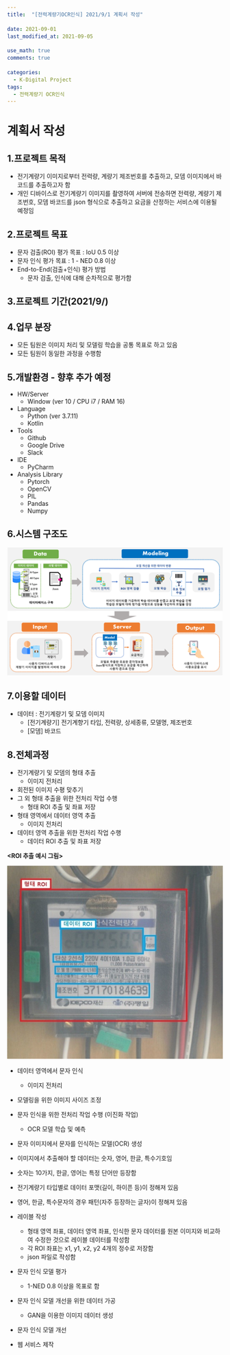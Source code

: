 ```yaml
---
title:  "[전력계량기OCR인식] 2021/9/1 계획서 작성"

date: 2021-09-01
last_modified_at: 2021-09-05

use_math: true
comments: true

categories:
  - K-Digital Project
tags:
  - 전력계량기 OCR인식
---
```




# 계획서 작성

## 1.프로젝트 목적
- 전기계량기 이미지로부터 전력량, 계량기 제조번호를 추출하고, 모뎀 이미지에서 바코드를 추출하고자 함
- 개인 디바이스로 전기계량기 이미지를 촬영하여 서버에 전송하면 전력량, 계량기 제조번호, 모뎀 바코드를 json 형식으로 추출하고 요금을 산정하는 서비스에 이용될 예정임



## 2.프로젝트 목표

- 문자 검출(ROI) 평가 목표 : IoU 0.5 이상
- 문자 인식 평가 목표 : 1 - NED 0.8 이상
- End-to-End(검출+인식) 평가 방법
	- 문자 검출, 인식에 대해 순차적으로 평가함



## 3.프로젝트 기간(2021/9/)



## 4.업무 분장

- 모든 팀원은 이미지 처리 및 모델링 학습을 공통 목표로 하고 있음
- 모든 팀원이 동일한 과정을 수행함



## 5.개발환경 - 향후 추가 예정

- HW/Server
	- Window (ver 10 / CPU i7 / RAM 16)
- Language
	- Python (ver 3.7.11)
	- Kotlin
- Tools
	- Github
	- Google Drive
	- Slack
- IDE
	- PyCharm
- Analysis Library
	- Pytorch
	- OpenCV
	- PIL
	- Pandas
	- Numpy



## 6.시스템 구조도

![53_K-Digital_Training_Project_1.png](\assets\images\53_K-Digital_Training_Project_1.png)





## 7.이용할 데이터

- 데이터 : 전기계량기 및 모뎀 이미지
	- [전기계량기] 전기계향기 타입, 전력량, 상세종류, 모델명, 제조번호
	- [모뎀] 바코드



## 8.전체과정

- 전기계량기 및 모뎀의 형태 추출
	- 이미지 전처리
- 회전된 이미지 수평 맞추기
- 그 외 형태 추출을 위한 전처리 작업 수행
	- 형태 ROI 추출 및 좌표 저장
- 형태 영역에서 데이터 영역 추출
	- 이미지 전처리
- 데이터 영역 추출을 위한 전처리 작업 수행
	- 데이터 ROI 추출 및 좌표 저장



**<ROI 추출 예시 그림>**

![53_K-Digital_Training_Project_2](\assets\images\53_K-Digital_Training_Project_2.jpg)







- 데이터 영역에서 문자 인식
	- 이미지 전처리
- 모델링을 위한 이미지 사이즈 조정 
- 문자 인식을 위한 전처리 작업 수행 (이진화 작업)
	- OCR 모델 학습 및 예측
- 문자 이미지에서 문자를 인식하는 모델(OCR) 생성
- 이미지에서 추출해야 할 데이터는 숫자, 영어, 한글, 특수기호임
- 숫자는 10가지, 한글, 영어는 특정 단어만 등장함
- 전기계량기 타입별로 데이터 포맷(길이, 하이픈 등)이 정해져 있음
- 영어, 한글, 특수문자의 경우 패턴(자주 등장하는 글자)이 정해져 있음
- 레이블 작성
	- 형태 영역 좌표, 데이터 영역 좌표, 인식한 문자 데이터를 원본 이미지와 비교하여 수정한 것으로 레이블 데이터를 작성함
	- 각 ROI 좌표는 x1, y1, x2, y2 4개의 정수로 저장함
	- json 파일로 작성함




- 문자 인식 모델 평가
	- 1-NED 0.8 이상을 목표로 함
- 문자 인식 모델 개선을 위한 데이터 가공
	- GAN을 이용한 이미지 데이터 생성
- 문자 인식 모델 개선
- 웹 서비스 제작





